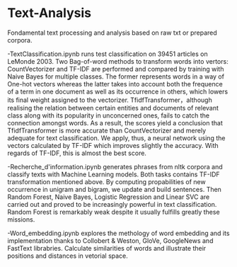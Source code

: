# Text-Analysis
Fondamental text processing and analysis based on raw txt or prepared corpora. 

-TextClassification.ipynb runs test classification on 39451 articles on LeMonde 2003. Two Bag-of-word methods to transform words into vertors: CountVectorizer and TF-IDF are performed and compared by training with Naive Bayes for multiple classes. The former represents words in a way of One-hot vectors whereas the latter takes into account both the frequence of a term in one document as well as its occurrence in others, which lowers its final weight assigned to the vectorizer. TfidfTransformer，although realising the relation between certain entities and documents of relevant class along with its popularity in unconcerned ones, fails to catch the connection amongst words. As a result, the scores yield a conclusion that TfidfTransformer is more accurate than CountVectorizer and merely adequate for text classification. We apply, thus, a neural network using the vectors calculated by TF-IDF which improves slightly the accuracy. With regards of TF-IDF, this is almost the best score.

-Recherche_d'information.ipynb generates phrases from nltk corpora and classify texts with Machine Learning models. Both tasks contains TF-IDF transformation mentioned above. By computing propabilities of new occurrence in unigram and bigram, we update and build sentences. Then Random Forest, Naive Bayes, Logistic Regression and Linear SVC are carried out and proved to be increasingly powerful in text classification. Random Forest is remarkably weak despite it usually fulfills greatly these missions.  


-Word_embedding.ipynb explores the methology of word embedding and its implementation thanks to Collobert & Weston, GloVe, GoogleNews and FastText librabries. Calculate similarities of words and illustrate their positions and distances in vetorial space. 
  
